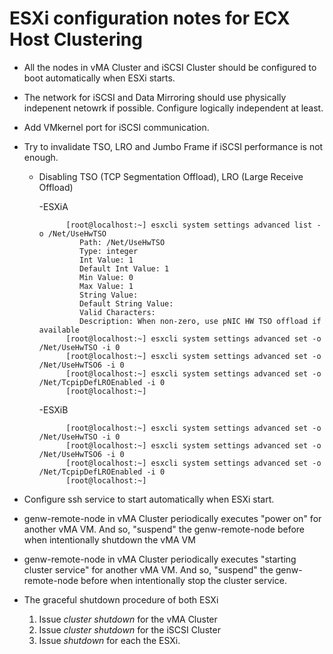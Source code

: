 # ESXi configuration notes for ECX Host Clustering
- All the nodes in vMA Cluster and iSCSI Cluster should be configured to boot automatically when ESXi starts.
- The network for iSCSI and Data Mirroring should use physically indepenent netowrk if possible. Configure logically independent at least.
- Add VMkernel port for iSCSI communication.
- Try to invalidate TSO, LRO and Jumbo Frame if iSCSI performance is not enough.

	- Disabling TSO (TCP Segmentation Offload), LRO (Large Receive Offload)

		-ESXiA

				[root@localhost:~] esxcli system settings advanced list -o /Net/UseHwTSO
				   Path: /Net/UseHwTSO
				   Type: integer
				   Int Value: 1
				   Default Int Value: 1
				   Min Value: 0
				   Max Value: 1
				   String Value:
				   Default String Value:
				   Valid Characters:
				   Description: When non-zero, use pNIC HW TSO offload if available
				[root@localhost:~] esxcli system settings advanced set -o /Net/UseHwTSO -i 0
				[root@localhost:~] esxcli system settings advanced set -o /Net/UseHwTSO6 -i 0
				[root@localhost:~] esxcli system settings advanced set -o /Net/TcpipDefLROEnabled -i 0
				[root@localhost:~]

		-ESXiB

				[root@localhost:~] esxcli system settings advanced set -o /Net/UseHwTSO -i 0
				[root@localhost:~] esxcli system settings advanced set -o /Net/UseHwTSO6 -i 0
				[root@localhost:~] esxcli system settings advanced set -o /Net/TcpipDefLROEnabled -i 0
				[root@localhost:~]

- Configure ssh service to start automatically when ESXi start.


- genw-remote-node in vMA Cluster periodically executes "power on" for another vMA VM. And so, "suspend" the genw-remote-node before when intentionally shutdown the vMA VM
- genw-remote-node in vMA Cluster periodically executes "starting cluster service" for another vMA VM. And so, "suspend" the genw-remote-node before when intentionally stop the cluster service.

- The graceful shutdown procedure of both ESXi
  1. Issue *cluster shutdown* for the vMA Cluster
  2. Issue *cluster shutdown* for the iSCSI Cluster
  3. Issue *shutdown* for each the ESXi.

<!--
- vMA VM, iSCSI VM の自動起動設定
- iSCSI network と mirror network の分割
- iSCSI用 VMkernel port の追加
- TSO, LRO, Jumbo frame の無効化
- ssh サービスの自動起動設定
- vMA Cluster の genw-remote-node は
  - 対向 vMA VM の power off status を認識すると power on を実行する。従って、意図的に vMA VM を power off 状態にするときは、vMA Cluster の genw-remote-node を suspend する必要がある。
  - 対向 vMA VM で ECサービス の offline status を認識すると service start を実行する。従って、意図的に ECサービス を offline status にするときは、vMA Cluster の genw-remote-node を suspend する必要がある。
-->


<!--

2017/12/20

VMware-VMvisor-Installer-6.5.0.update01-5969303.x86_64.iso

VMware vSphere Hypervisor 6
VMware-VMvisor-Installer-201701001-4887370.x86_64.iso

1. Configuring BOTH ESXi

- Configure network
	- Assumption
		- Port group : VM Network, Management Network having vSwitch0
		- Virtual switch : vSwitch0
		- Physical NIC : vmnic[0..2]
	- Configuring
		- Virtual Switch > add *vSwitch1[1..2]* to have uplink to vmnic[1..2]
		- Port Group > add *VM Network [1..2]* to have vSwitch[1..2]
		- VMkernel NIC > add VMkernel NIC >  
		  *VM Network 1* as Port Group  
		  *Static* as IPv4 configuration  
		  *192.168.0.1* as Address  
		  *255.255.255.0* as Subnet Mask

- Configuring storage
	- Storage > [Adapter] tab > [iSCSI Configuration] > enabling iSCSI
		- set alias as *iqn.1998-01.com.vmware:1* for ESXi#1
		- set alias as *iqn.1998-01.com.vmware:2* for ESXi#2
		Then vmhba65 is added.
2. Configuring iSCSI VMs

	iqn.1998-01.com.vmware:1
-->
